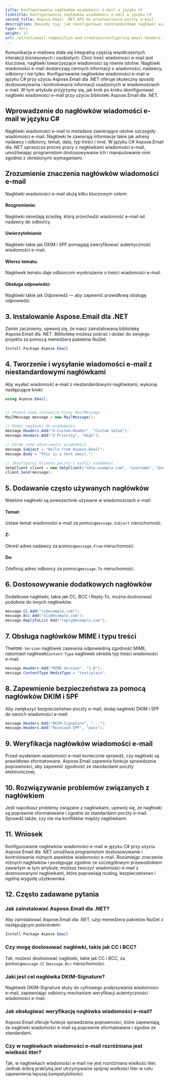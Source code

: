 ```yaml
---
title: Konfigurowanie nagłówków wiadomości e-mail w języku C#
linktitle: Konfigurowanie nagłówków wiadomości e-mail w języku C#
second_title: Aspose.Email .NET API do przetwarzania poczty e-mail
description: Dowiedz się, jak skonfigurować niestandardowe nagłówki wiadomości e-mail w języku C# przy użyciu Aspose.Email dla .NET. Przewodnik krok po kroku z dołączonym kodem źródłowym. Zwiększ kontrolę i bezpieczeństwo poczty e-mail.
type: docs
weight: 17
url: /pl/net/email-composition-and-creation/configuring-email-headers-in-csharp/
---
```


Komunikacja e-mailowa stała się integralną częścią współczesnych interakcji biznesowych i osobistych. Choć treść wiadomości e-mail jest kluczowa, nagłówki towarzyszące wiadomości są równie istotne. Nagłówki wiadomości e-mail dostarczają cennych informacji o wiadomości, nadawcy, odbiorcy i nie tylko. Konfigurowanie nagłówków wiadomości e-mail w języku C# przy użyciu Aspose.Email dla .NET oferuje skuteczny sposób dostosowywania i kontrolowania informacji osadzonych w wiadomościach e-mail. W tym artykule przyjrzymy się, jak krok po kroku skonfigurować nagłówki wiadomości e-mail przy użyciu biblioteki Aspose.Email dla .NET.

## Wprowadzenie do nagłówków wiadomości e-mail w języku C#

Nagłówki wiadomości e-mail to metadane zawierające istotne szczegóły wiadomości e-mail. Nagłówki te zawierają informacje takie jak adresy nadawcy i odbiorcy, temat, data, typ treści i inne. W języku C# Aspose.Email dla .NET upraszcza proces pracy z nagłówkami wiadomości e-mail, umożliwiając programistom dostosowywanie ich i manipulowanie nimi zgodnie z określonymi wymaganiami.

## Zrozumienie znaczenia nagłówków wiadomości e-mail

Nagłówki wiadomości e-mail służą kilku kluczowym celom:
#### Rozgromienie: 
Nagłówki określają ścieżkę, którą przechodzi wiadomość e-mail od nadawcy do odbiorcy.
#### Uwierzytelnianie
Nagłówki takie jak DKIM i SPF pomagają zweryfikować autentyczność wiadomości e-mail.
#### Wiersz tematu: 
Nagłówek tematu daje odbiorcom wyobrażenie o treści wiadomości e-mail.
#### Obsługa odpowiedzi: 
Nagłówki takie jak Odpowiedź — aby zapewnić prawidłową obsługę odpowiedzi.

## 3. Instalowanie Aspose.Email dla .NET

Zanim zaczniemy, upewnij się, że masz zainstalowaną bibliotekę Aspose.Email dla .NET. Bibliotekę możesz pobrać i dodać do swojego projektu za pomocą menedżera pakietów NuGet.

```csharp
Install-Package Aspose.Email
```

## 4. Tworzenie i wysyłanie wiadomości e-mail z niestandardowymi nagłówkami

Aby wysłać wiadomość e-mail z niestandardowymi nagłówkami, wykonaj następujące kroki:

```csharp
using Aspose.Email;


// Utwórz nową instancję klasy MailMessage
MailMessage message = new MailMessage();

// Dodaj nagłówki do wiadomości
message.Headers.Add("X-Custom-Header", "Custom Value");
message.Headers.Add("X-Priority", "High");

// Ustaw inne właściwości wiadomości
message.Subject = "Hello from Aspose.Email";
message.Body = "This is a test email.";

// Skonfiguruj klienta poczty i wyślij wiadomość
SmtpClient client = new SmtpClient("smtp.example.com", "username", "password");
client.Send(message);
```

## 5. Dodawanie często używanych nagłówków

Niektóre nagłówki są powszechnie używane w wiadomościach e-mail:

#### Temat: 
 Ustaw temat wiadomości e-mail za pomocą`message.Subject` nieruchomość.
#### Z: 
 Określ adres nadawcy za pomocą`message.From` nieruchomość.
#### Do: 
 Zdefiniuj adres odbiorcy za pomocą`message.To` nieruchomość.

## 6. Dostosowywanie dodatkowych nagłówków

Dodatkowe nagłówki, takie jak CC, BCC i Reply-To, można dostosować podobnie do innych nagłówków.

```csharp
message.CC.Add("cc@example.com");
message.Bcc.Add("bcc@example.com");
message.ReplyToList.Add("reply@example.com");
```

## 7. Obsługa nagłówków MIME i typu treści

 The`MIME-Version` nagłówek zapewnia odpowiednią zgodność MIME, natomiast nagłówek`Content-Type` nagłówek określa typ treści wiadomości e-mail.

```csharp
message.Headers.Add("MIME-Version", "1.0");
message.ContentType.MediaType = "text/plain";
```

## 8. Zapewnienie bezpieczeństwa za pomocą nagłówków DKIM i SPF

Aby zwiększyć bezpieczeństwo poczty e-mail, dodaj nagłówki DKIM i SPF do swoich wiadomości e-mail:

```csharp
message.Headers.Add("DKIM-Signature", "...");
message.Headers.Add("Received-SPF", "pass");
```

## 9. Weryfikacja nagłówków wiadomości e-mail

Przed wysłaniem wiadomości e-mail koniecznie sprawdź, czy nagłówki są prawidłowo sformatowane. Aspose.Email zapewnia funkcje sprawdzania poprawności, aby zapewnić zgodność ze standardami poczty elektronicznej.

## 10. Rozwiązywanie problemów związanych z nagłówkiem

Jeśli napotkasz problemy związane z nagłówkami, upewnij się, że nagłówki są poprawnie sformatowane i zgodne ze standardami poczty e-mail. Sprawdź także, czy nie ma konfliktów między nagłówkami.

## 11. Wniosek

Konfigurowanie nagłówków wiadomości e-mail w języku C# przy użyciu Aspose.Email dla .NET umożliwia programistom dostosowywanie i kontrolowanie różnych aspektów wiadomości e-mail. Rozumiejąc znaczenie różnych nagłówków i postępując zgodnie ze szczegółowym przewodnikiem zawartym w tym artykule, możesz tworzyć wiadomości e-mail z dostosowanymi nagłówkami, które poprawiają routing, bezpieczeństwo i ogólną wygodę użytkownika.

## 12. Często zadawane pytania

### Jak zainstalować Aspose.Email dla .NET?

Aby zainstalować Aspose.Email dla .NET, użyj menedżera pakietów NuGet z następującym poleceniem:
```csharp
Install-Package Aspose.Email
```

### Czy mogę dostosować nagłówki, takie jak CC i BCC?

 Tak, możesz dostosować nagłówki, takie jak CC i BCC, za pomocą`message.CC` I`message.Bcc` nieruchomości.

### Jaki jest cel nagłówka DKIM-Signature?

Nagłówek DKIM-Signature służy do cyfrowego podpisywania wiadomości e-mail, zapewniając odbiorcy mechanizm weryfikacji autentyczności wiadomości e-mail.

### Jak obsługiwać weryfikację nagłówka wiadomości e-mail?

Aspose.Email oferuje funkcje sprawdzania poprawności, które zapewniają, że nagłówki wiadomości e-mail są poprawnie sformatowane i zgodne ze standardami.

### Czy w nagłówkach wiadomości e-mail rozróżniana jest wielkość liter?

Tak, w nagłówkach wiadomości e-mail nie jest rozróżniana wielkość liter. Jednak dobrą praktyką jest utrzymywanie spójnej wielkości liter w celu zapewnienia lepszej kompatybilności.